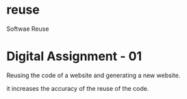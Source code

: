 # reuse

Softwae Reuse 


# Digital Assignment - 01


Reusing the code of a website and generating a new website.


it increases the accuracy of the reuse of the code.
 
